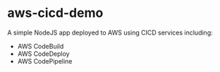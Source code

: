 # aws-cicd-demo
A simple NodeJS app deployed to AWS using CICD services including:
- AWS CodeBuild
- AWS CodeDeploy
- AWS CodePipeline


